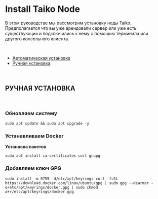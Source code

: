 <h1>Install Taiko Node</h1>
<p> В этом руководстве мы рассмотрим установку ноды Taiko. Предполагается что вы уже арендовали сервер или уже есть существующий и подключились к нему с помощью терминала или другого консольного клиента. </p> 
<br/> 
<ul> 
 <li><a href="#automatic_install">Автоматическая установка</a></li> 
 <li><a href="#manual_install">Ручная установка</a></li> 
</ul>
<p name="automatic_install"> </p>

<br/>

<div name="manual_install">
 
 <h2>РУЧНАЯ УСТАНОВКА</h2>
 
 <br>
 
 <p>
  <h3>Обновляем систему</h3>
 <pre><code>sudo apt update && sudo apt upgrade -y</code></pre> </p> <p>
 
  <h3>Устанавливаем Docker</h3>
  <b>Установка пакетов</b>
  <pre><code>sudo apt install ca-certificates curl gnupg</code></pre>
  
  <h3>Добавляем ключ GPG</h3>
  <pre><code>sudo install -m 0755 -d/etc/apt/keyrings curl -fsSL https://download.docker.com/linux/ubuntu/gpg | sudo gpg --dearmor -o/etc/apt/keyrings/docker.gpg | sudo chmod a+r/etc/apt/keyrings/docker.gpg</code></pre> </p> </div>

